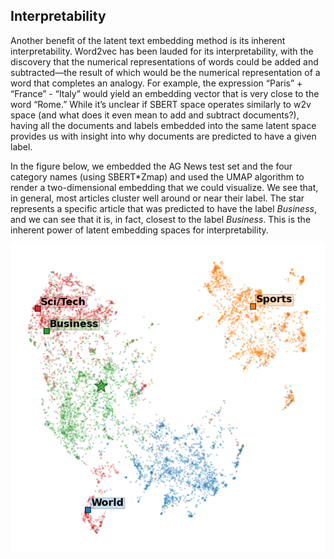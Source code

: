 ## Interpretability

Another benefit of the latent text embedding method is its inherent interpretability. Word2vec has been lauded for its interpretability, with the discovery that the numerical representations of words could be added and subtracted—the result of which would be the numerical representation of a word that completes an analogy. For example, the expression “Paris” + “France” - “Italy”  would yield an embedding vector that is very close to the word “Rome.” While it’s unclear if SBERT space operates similarly to w2v space (and what does it even mean to add and subtract documents?), having all the documents and labels embedded into the same latent space provides us with insight into why documents are predicted to have a given label. 

In the figure below, we embedded the AG News test set and the four category names (using SBERT*Zmap) and used the UMAP algorithm to render a two-dimensional embedding that we could visualize. We see that, in general, most articles cluster well around or near their label. The star represents a specific article that was predicted to have the label _Business_, and we can see that it is, in fact, closest to the label _Business_. This is the inherent power of latent embedding spaces for interpretability.

![](figures/agnews_umap.png)
